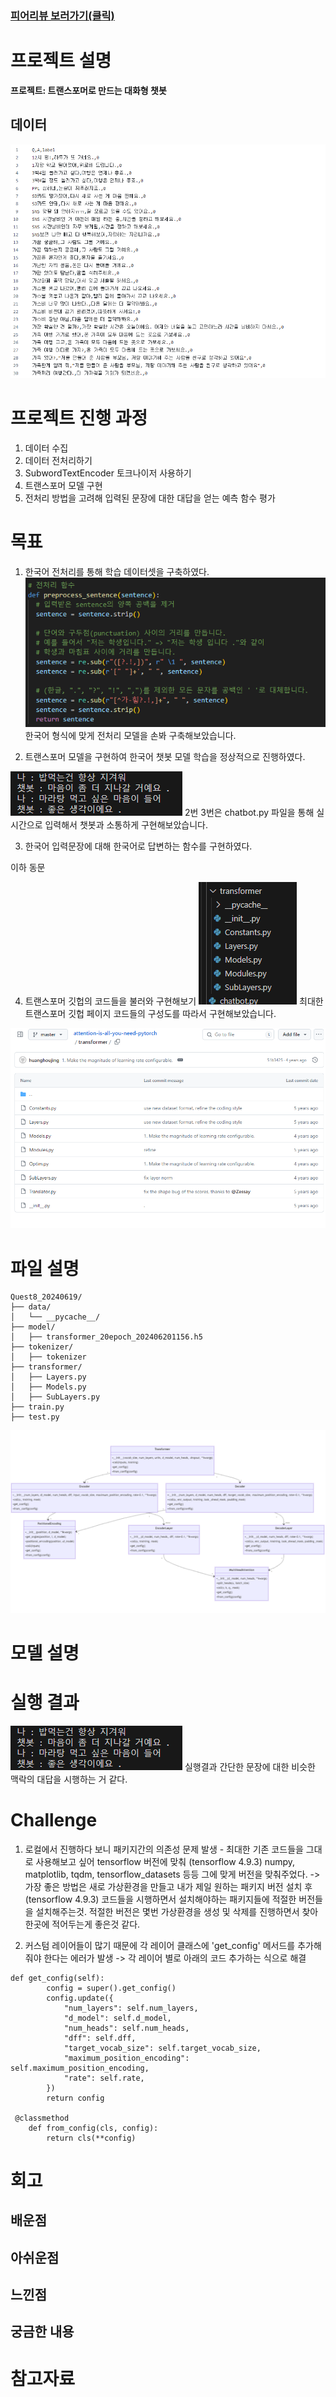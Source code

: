 ### [피어리뷰 보러가기(클릭)](PRT.md)

# 프로젝트 설명
**프로젝트: 트랜스포머로 만드는 대화형 챗봇**


## 데이터
![data](img/data.png)

# 프로젝트 진행 과정
1. 데이터 수집
2. 데이터 전처리하기
3. SubwordTextEncoder 토크나이저 사용하기
4. 트랜스포머 모델 구현
5. 전처리 방법을 고려해 입력된 문장에 대한 대답을 얻는 예측 함수 평가

# 목표
1. 한국어 전처리를 통해 학습 데이터셋을 구축하였다.
![jun](img/jun.png)
한국어 형식에 맞게 전처리 모델을 손봐 구축해보았습니다.

2. 트랜스포머 모델을 구현하여 한국어 챗봇 모델 학습을 정상적으로 진행하였다.

![chatbot](img/chatbot.png)
2번 3번은 chatbot.py 파일을 통해 실시간으로 입력해서 챗봇과 소통하게 구현해보았습니다.

3. 한국어 입력문장에 대해 한국어로 답변하는 함수를 구현하였다.

이하 동문

4. 트랜스포머 깃헙의 코드들을 불러와 구현해보기
![git](img/github.png)
최대한 트랜스포머 깃헙 페이지 코드들의 구성도를 따라서 구현해보았습니다.

![atten](img/attention.png)

# 파일 설명

```
Quest8_20240619/
├── data/
│   └── __pycache__/
├── model/
│   ├── transformer_20epoch_202406201156.h5
├── tokenizer/
│   ├── tokenizer
├── transformer/
│   ├── Layers.py
│   ├── Models.py
│   ├── SubLayers.py
├── train.py
├── test.py
```

![class](img/class.png)

# 모델 설명


# 실행 결과
![chat](img/chatbot.png)
실행결과 간단한 문장에 대한 비슷한 맥락의 대답을 시행하는 거 같다.

# Challenge
1. 로컬에서 진행하다 보니 패키지간의 의존성 문제 발생 - 최대한 기존 코드들을 그대로 사용해보고 싶어 tensorflow 버전에 맞춰 (tensorflow 4.9.3) numpy, matplotlib, tqdm, tensorflow_datasets 등등 그에 맞게 버전을 맞춰주었다.
-> 가장 좋은 방법은 새로 가상환경을 만들고 내가 제일 원하는 패키지 버전 설치 후 (tensorflow 4.9.3) 코드들을 시행하면서 설치해야하는 패키지들에 적절한 버전들을 설치해주는것. 적절한 버전은 몇번 가상환경을 생성 및 삭제를 진행하면서 찾아 한곳에 적어두는게 좋은것 같다.

2. 커스텀 레이어들이 많기 때문에 각 레이어 클래스에 'get_config' 메서드를 추가해줘야 한다는 에러가 발생
-> 각 레이어 별로 아래의 코드 추가하는 식으로 해결
```
def get_config(self):
        config = super().get_config()
        config.update({
            "num_layers": self.num_layers,
            "d_model": self.d_model,
            "num_heads": self.num_heads,
            "dff": self.dff,
            "target_vocab_size": self.target_vocab_size,
            "maximum_position_encoding": self.maximum_position_encoding,
            "rate": self.rate,
        })
        return config

 @classmethod
    def from_config(cls, config):
        return cls(**config)
```

# 회고

## 배운점

## 아쉬운점

## 느낀점

## 궁금한 내용

# 참고자료
